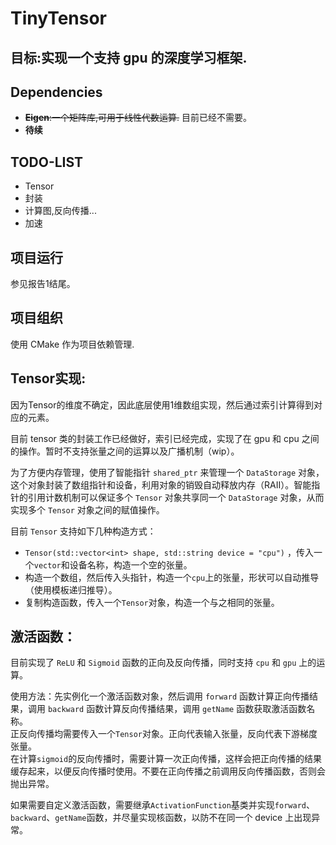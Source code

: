 # TinyTensor
## 目标:实现一个支持 gpu 的深度学习框架.
## Dependencies
- ~~**Eigen**:一个矩阵库,可用于线性代数运算.~~ 目前已经不需要。
- **待续**
## TODO-LIST
- Tensor
- 封装
- 计算图,反向传播...
- 加速

## 项目运行
参见报告1结尾。

## 项目组织
使用 CMake 作为项目依赖管理.

## Tensor实现:
因为Tensor的维度不确定，因此底层使用1维数组实现，然后通过索引计算得到对应的元素。

目前 tensor 类的封装工作已经做好，索引已经完成，实现了在 gpu 和 cpu 之间的操作。暂时不支持张量之间的运算以及广播机制（wip）。

为了方便内存管理，使用了智能指针 `shared_ptr` 来管理一个 `DataStorage` 对象，这个对象封装了数组指针和设备，利用对象的销毁自动释放内存（RAII）。智能指针的引用计数机制可以保证多个 `Tensor` 对象共享同一个 `DataStorage` 对象，从而实现多个 `Tensor` 对象之间的赋值操作。

目前 `Tensor` 支持如下几种构造方式：
- `Tensor(std::vector<int> shape, std::string device = "cpu")` ，传入一个`vector`和设备名称，构造一个空的张量。
- 构造一个数组，然后传入头指针，构造一个`cpu`上的张量，形状可以自动推导（使用模板递归推导）。
- 复制构造函数，传入一个`Tensor`对象，构造一个与之相同的张量。




## 激活函数：
目前实现了 `ReLU` 和 `Sigmoid` 函数的正向及反向传播，同时支持 `cpu` 和 `gpu` 上的运算。

使用方法：先实例化一个激活函数对象，然后调用 `forward` 函数计算正向传播结果，调用 `backward` 函数计算反向传播结果，调用 `getName` 函数获取激活函数名称。  
正反向传播均需要传入一个`Tensor`对象。正向代表输入张量，反向代表下游梯度张量。  
在计算`sigmoid`的反向传播时，需要计算一次正向传播，这样会把正向传播的结果缓存起来，以便反向传播时使用。不要在正向传播之前调用反向传播函数，否则会抛出异常。

如果需要自定义激活函数，需要继承`ActivationFunction`基类并实现`forward`、`backward`、`getName`函数，并尽量实现核函数，以防不在同一个 device 上出现异常。
